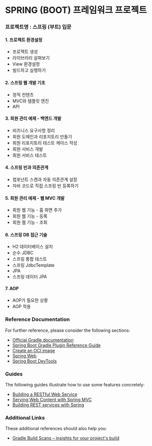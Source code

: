 # SPRING (BOOT) 프레임워크 프로젝트

### 프로젝트명 : 스프링 (부트) 입문

#### 1. 프로젝트 환경설정
* 프로젝트 생성
* 라이브러리 살펴보기
* View 환경설정
* 빌드하고 실행하기

#### 2. 스프링 웹 개발 기초
* 정적 컨텐츠
* MVC와 템플릿 엔진
* API

#### 3. 회원 관리 예제 - 백엔드 개발
* 비즈니스 요구사항 정리
* 회원 도메인과 리포지토리 만들기
* 회원 리포지토리 테스트 케이스 작성
* 회원 서비스 개발
* 회원 서비스 테스트

#### 4. 스프링 빈과 의존관계
* 컴포넌트 스캔과 자동 의존관계 설정
* 자바 코드로 직접 스프링 빈 등록하기

#### 5. 회원 관리 예제 - 웹 MVC 개발
* 회원 웹 기능 - 홈 화면 추가
* 회원 웹 기능 - 등록
* 회원 웹 기능 - 조회

#### 6. 스프링 DB 접근 기술
* H2 데이터베이스 설치
* 순수 JDBC
* 스프링 통합 테스트
* 스프링 JdbcTemplate
* JPA
* 스프링 데이터 JPA

#### 7. AOP
* AOP가 필요한 상황
* AOP 적용


### Reference Documentation
For further reference, please consider the following sections:

* [Official Gradle documentation](https://docs.gradle.org)
* [Spring Boot Gradle Plugin Reference Guide](https://docs.spring.io/spring-boot/docs/2.3.4.RELEASE/gradle-plugin/reference/html/)
* [Create an OCI image](https://docs.spring.io/spring-boot/docs/2.3.4.RELEASE/gradle-plugin/reference/html/#build-image)
* [Spring Web](https://docs.spring.io/spring-boot/docs/2.3.4.RELEASE/reference/htmlsingle/#boot-features-developing-web-applications)
* [Spring Boot DevTools](https://docs.spring.io/spring-boot/docs/2.3.4.RELEASE/reference/htmlsingle/#using-boot-devtools)

### Guides
The following guides illustrate how to use some features concretely:

* [Building a RESTful Web Service](https://spring.io/guides/gs/rest-service/)
* [Serving Web Content with Spring MVC](https://spring.io/guides/gs/serving-web-content/)
* [Building REST services with Spring](https://spring.io/guides/tutorials/bookmarks/)

### Additional Links
These additional references should also help you:

* [Gradle Build Scans – insights for your project's build](https://scans.gradle.com#gradle)

